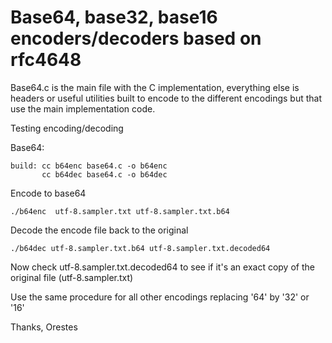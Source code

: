 # Base64, base32, base16 encoders/decoders based on rfc4648

Base64.c is the main file with the C implementation, everything
else is headers or useful utilities built to encode to the different
encodings but that use the main implementation code.


Testing encoding/decoding

Base64:

    build: cc b64enc base64.c -o b64enc
           cc b64dec base64.c -o b64dec


Encode to base64

    ./b64enc  utf-8.sampler.txt utf-8.sampler.txt.b64

Decode the encode file back to the original

    ./b64dec utf-8.sampler.txt.b64 utf-8.sampler.txt.decoded64


Now check utf-8.sampler.txt.decoded64 to see if it's an exact copy of the original
file (utf-8.sampler.txt)


Use the same  procedure for all other encodings replacing '64' by '32' or '16'


Thanks,
Orestes





    

